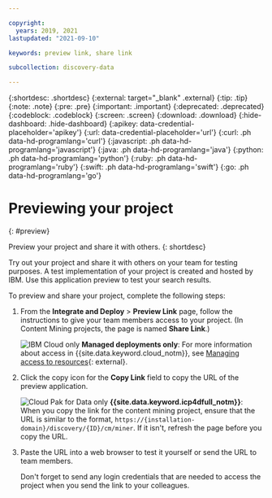 ```yaml
---

copyright:
  years: 2019, 2021
lastupdated: "2021-09-10"

keywords: preview link, share link

subcollection: discovery-data

---
```


{:shortdesc: .shortdesc}
{:external: target="_blank" .external}
{:tip: .tip}
{:note: .note}
{:pre: .pre}
{:important: .important}
{:deprecated: .deprecated}
{:codeblock: .codeblock}
{:screen: .screen}
{:download: .download}
{:hide-dashboard: .hide-dashboard}
{:apikey: data-credential-placeholder='apikey'} 
{:url: data-credential-placeholder='url'}
{:curl: .ph data-hd-programlang='curl'}
{:javascript: .ph data-hd-programlang='javascript'}
{:java: .ph data-hd-programlang='java'}
{:python: .ph data-hd-programlang='python'}
{:ruby: .ph data-hd-programlang='ruby'}
{:swift: .ph data-hd-programlang='swift'}
{:go: .ph data-hd-programlang='go'}

# Previewing your project
{: #preview}

Preview your project and share it with others.
{: shortdesc}

Try out your project and share it with others on your team for testing purposes. A test implementation of your project is created and hosted by IBM. Use this application preview to test your search results. 

To preview and share your project, complete the following steps:

1.  From the **Integrate and Deploy** > **Preview Link** page, follow the instructions to give your team members access to your project. (In Content Mining projects, the page is named **Share Link**.)

    ![IBM Cloud only](images/ibm-cloud.png) **Managed deployments only**: For more information about access in {{site.data.keyword.cloud_notm}}, see [Managing access to resources](/docs/account?topic=account-assign-access-resources&interface=ui){: external}.

1.  Click the copy icon for the **Copy Link** field to copy the URL of the preview application.

    ![Cloud Pak for Data only](images/desktop.png) **{{site.data.keyword.icp4dfull_notm}}**: When you copy the link for the content mining project, ensure that the URL is similar to the format, `https://{installation-domain}/discovery/{ID}/cm/miner`. If it isn't, refresh the page before you copy the URL.
1.  Paste the URL into a web browser to test it yourself or send the URL to team members.

    Don't forget to send any login credentials that are needed to access the project when you send the link to your colleagues.
 